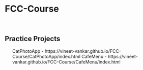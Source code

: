 # FCC-Course
<br>
<h2>Practice Projects</h2>
<ul>
  <lis>CatPhotoApp - https://vineet-vankar.github.io/FCC-Course/CatPhotoApp/index.html</lis>
  <lis>CafeMenu - https://vineet-vankar.github.io/FCC-Course/CafeMenu/index.html</lis>
</ul>
